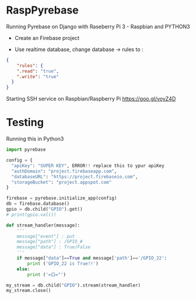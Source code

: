 # RaspPyrebase
Running Pyrebase on Django with Raseberry Pi 3 - Raspbian and PYTHON3


- Create an Firebase project

- Use realtime database, change database -> rules to :

```json
{
    "rules": {
    ".read": "true",
    ".write": "true"
  }
}
```


Starting SSH service on Raspbian/Raspberry Pi
https://goo.gl/voyZ4D

# Testing
Running this in Python3
```python
import pyrebase

config = {
  "apiKey": "SUPER KEY", ERROR!! replace this to ypur apiKey
  "authDomain": "project.firebaseapp.com",
  "databaseURL": "https://project.firebaseio.com",
  "storageBucket": "project.appspot.com"
}

firebase = pyrebase.initialize_app(config)
db = firebase.database()
gpio = db.child("GPIO").get()
# print(gpio.val())

def stream_handler(message):
    '''
    message["event"] : put
    message["path"] : /GPIO_#
    message["data"] : True/False
    '''
    if message["data"]==True and message['path']=='/GPIO_22':
        print ('GPIO_22 is True!!')
    else:
        print ('=口="')

my_stream = db.child("GPIO").stream(stream_handler)
my_stream.close()
```
